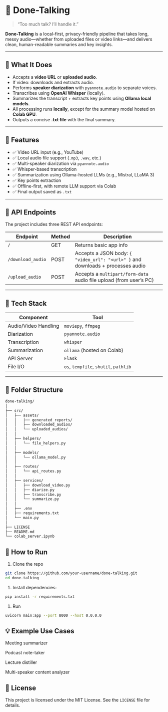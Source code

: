 # 🎤 Done-Talking

> “Too much talk? I’ll handle it.”

**Done-Talking** is a local-first, privacy-friendly pipeline that takes long, messy audio—whether from uploaded files or video links—and delivers clean, human-readable summaries and key insights.

---

## 🧠 What It Does

- Accepts a **video URL** or **uploaded audio**.
- If video: downloads and extracts audio.
- Performs **speaker diarization** with `pyannote.audio` to separate voices.
- Transcribes using **OpenAI Whisper** (locally).
- Summarizes the transcript + extracts key points using **Ollama local models**.
- All processing runs **locally**, except for the summary model hosted on **Colab GPU**.
- Outputs a concise **.txt file** with the final summary.

---

## 🚀 Features

- ✅ Video URL input (e.g., YouTube)
- ✅ Local audio file support (`.mp3`, `.wav`, etc.)
- ✅ Multi-speaker diarization via `pyannote.audio`
- ✅ Whisper-based transcription
- ✅ Summarization using Ollama-hosted LLMs (e.g., Mistral, LLaMA 3)
- ✅ Key points extraction
- ✅ Offline-first, with remote LLM support via Colab
- ✅ Final output saved as `.txt`

---

## 🔗 API Endpoints

The project includes three REST API endpoints:

| Endpoint          | Method | Description |
|-------------------|--------|-------------|
| `/`               | GET    | Returns basic app info |
| `/download_audio` | POST   | Accepts a JSON body: `{ "video_url": "<url>" }` and downloads + processes audio |
| `/upload_audio`   | POST   | Accepts a `multipart/form-data` audio file upload (from user’s PC) |

---

## 🔧 Tech Stack

| Component           | Tool                     |
|--------------------|--------------------------|
| Audio/Video Handling | `moviepy`, `ffmpeg`     |
| Diarization         | `pyannote.audio`         |
| Transcription       | `whisper`                |
| Summarization       | `ollama` (hosted on Colab) |
| API Server          | `Flask`                  |
| File I/O            | `os`, `tempfile`, `shutil`, `pathlib` |

---

## 📁 Folder Structure

```bash
done-talking/
│
├── src/
│   ├── assets/
│   │   ├── generated_reports/
│   │   ├── downloaded_audios/
│   │   └── uploaded_audios/
│   │
│   ├── helpers/
│   │   └── file_helpers.py
│   │
│   ├── models/
│   │   └── ollama_model.py
│   │
│   ├── routes/
│   │   └── api_routes.py
│   │
│   ├── services/
│   │   ├── download_video.py
│   │   ├── diarize.py
│   │   ├── transcribe.py
│   │   └── summarize.py
│   │
│   ├── .env
│   ├── requirements.txt
│   └── main.py
│
├── LICENSE
├── README.md
└── colab_server.ipynb
```

## 🧪 How to Run

1. Clone the repo

```bash
git clone https://github.com/your-username/done-talking.git
cd done-talking
```

1. Install dependencies:

```bash
pip install -r requirements.txt
```

1. Run

```bash
uvicorn main:app --port 8000 --host 0.0.0.0
```

## 💡 Example Use Cases

Meeting summarizer

Podcast note-taker

Lecture distiller

Multi-speaker content analyzer

## 📜 License

This project is licensed under the MIT License. See the `LICENSE` file for details.
